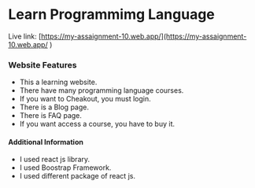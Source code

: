# Learn Programmimg Language

Live link: [https://my-assaignment-10.web.app/](https://my-assaignment-10.web.app/ )

### Website Features
- This a learning website.
- There have many programming language courses.
- If you want to Cheakout, you must login.
- There is a Blog page.
- There is FAQ page.
- If you want access a course, you have to buy it.

#### Additional Information
- I used react js library.
- I used Boostrap Framework.
- I used different package of react js.


